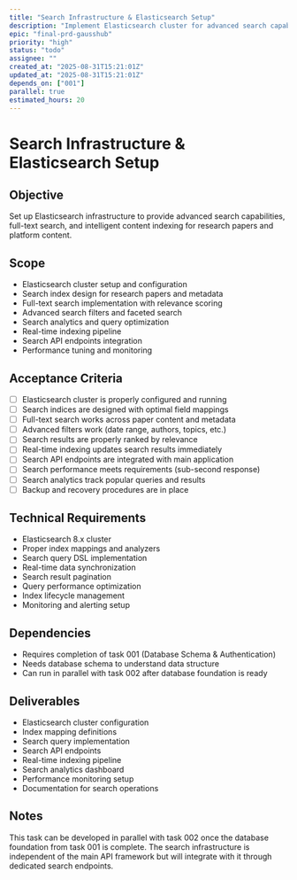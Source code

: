 ```yaml
---
title: "Search Infrastructure & Elasticsearch Setup"
description: "Implement Elasticsearch cluster for advanced search capabilities, full-text search, and content indexing across research papers"
epic: "final-prd-gausshub"
priority: "high"
status: "todo"
assignee: ""
created_at: "2025-08-31T15:21:01Z"
updated_at: "2025-08-31T15:21:01Z"
depends_on: ["001"]
parallel: true
estimated_hours: 20
---
```


# Search Infrastructure & Elasticsearch Setup

## Objective
Set up Elasticsearch infrastructure to provide advanced search capabilities, full-text search, and intelligent content indexing for research papers and platform content.

## Scope
- Elasticsearch cluster setup and configuration
- Search index design for research papers and metadata
- Full-text search implementation with relevance scoring
- Advanced search filters and faceted search
- Search analytics and query optimization
- Real-time indexing pipeline
- Search API endpoints integration
- Performance tuning and monitoring

## Acceptance Criteria
- [ ] Elasticsearch cluster is properly configured and running
- [ ] Search indices are designed with optimal field mappings
- [ ] Full-text search works across paper content and metadata
- [ ] Advanced filters work (date range, authors, topics, etc.)
- [ ] Search results are properly ranked by relevance
- [ ] Real-time indexing updates search results immediately
- [ ] Search API endpoints are integrated with main application
- [ ] Search performance meets requirements (sub-second response)
- [ ] Search analytics track popular queries and results
- [ ] Backup and recovery procedures are in place

## Technical Requirements
- Elasticsearch 8.x cluster
- Proper index mappings and analyzers
- Search query DSL implementation
- Real-time data synchronization
- Search result pagination
- Query performance optimization
- Index lifecycle management
- Monitoring and alerting setup

## Dependencies
- Requires completion of task 001 (Database Schema & Authentication)
- Needs database schema to understand data structure
- Can run in parallel with task 002 after database foundation is ready

## Deliverables
- Elasticsearch cluster configuration
- Index mapping definitions
- Search query implementation
- Search API endpoints
- Real-time indexing pipeline
- Search analytics dashboard
- Performance monitoring setup
- Documentation for search operations

## Notes
This task can be developed in parallel with task 002 once the database foundation from task 001 is complete. The search infrastructure is independent of the main API framework but will integrate with it through dedicated search endpoints.